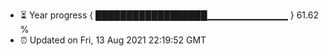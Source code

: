 - ⏳ Year progress { ██████████████████▁▁▁▁▁▁▁▁▁▁▁▁ } 61.62 %
- ⏰ Updated on Fri, 13 Aug 2021 22:19:52 GMT

